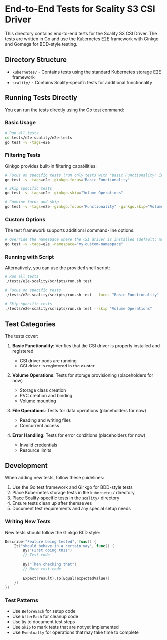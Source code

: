 # End-to-End Tests for Scality S3 CSI Driver

This directory contains end-to-end tests for the Scality S3 CSI Driver. The tests are written in Go and use the Kubernetes E2E framework with Ginkgo and Gomega for BDD-style testing.

## Directory Structure

- `kubernetes/` - Contains tests using the standard Kubernetes storage E2E framework
- `scality/` - Contains Scality-specific tests for additional functionality

## Running Tests Directly

You can run the tests directly using the Go test command:

### Basic Usage

```bash
# Run all tests
cd tests/e2e-scality/e2e-tests
go test -v -tags=e2e
```

### Filtering Tests

Ginkgo provides built-in filtering capabilities:

```bash
# Focus on specific tests (run only tests with "Basic Functionality" in their description)
go test -v -tags=e2e -ginkgo.focus="Basic Functionality"

# Skip specific tests
go test -v -tags=e2e -ginkgo.skip="Volume Operations"

# Combine focus and skip
go test -v -tags=e2e -ginkgo.focus="Functionality" -ginkgo.skip="Volume"
```

### Custom Options

The test framework supports additional command-line options:

```bash
# Override the namespace where the CSI driver is installed (default: mount-s3)
go test -v -tags=e2e -namespace="my-custom-namespace"
```

### Running with Script

Alternatively, you can use the provided shell script:

```bash
# Run all tests
./tests/e2e-scality/scripts/run.sh test

# Focus on specific tests
./tests/e2e-scality/scripts/run.sh test --focus "Basic Functionality"

# Skip specific tests
./tests/e2e-scality/scripts/run.sh test --skip "Volume Operations"
```

## Test Categories

The tests cover:

1. **Basic Functionality**: Verifies that the CSI driver is properly installed and registered
   - CSI driver pods are running
   - CSI driver is registered in the cluster

2. **Volume Operations**: Tests for storage provisioning (placeholders for now)
   - Storage class creation
   - PVC creation and binding
   - Volume mounting

3. **File Operations**: Tests for data operations (placeholders for now)
   - Reading and writing files
   - Concurrent access

4. **Error Handling**: Tests for error conditions (placeholders for now)
   - Invalid credentials
   - Resource limits

## Development

When adding new tests, follow these guidelines:

1. Use the Go test framework and Ginkgo for BDD-style tests
2. Place Kubernetes storage tests in the `kubernetes/` directory
3. Place Scality-specific tests in the `scality/` directory
4. Ensure tests clean up after themselves
5. Document test requirements and any special setup needs

### Writing New Tests

New tests should follow the Ginkgo BDD style:

```go
Describe("Feature being tested", func() {
    It("should behave in a certain way", func() {
        By("First doing this")
        // Test code
        
        By("Then checking that")
        // More test code
        
        Expect(result).To(Equal(expectedValue))
    })
})
```

### Test Patterns

- Use `BeforeEach` for setup code
- Use `AfterEach` for cleanup code
- Use `By` to document test steps
- Use `Skip` to mark tests that are not yet implemented
- Use `Eventually` for operations that may take time to complete
